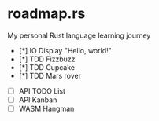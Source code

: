 # roadmap.rs

My personal Rust language learning journey

* [*] IO Display "Hello, world!"
* [*] TDD Fizzbuzz
* [*] TDD Cupcake
* [*] TDD Mars rover
* [ ] API TODO List
* [ ] API Kanban
* [ ] WASM Hangman
